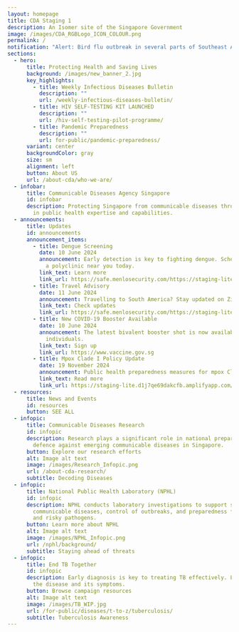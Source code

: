 ```yaml
---
layout: homepage
title: CDA Staging 1
description: An Isomer site of the Singapore Government
image: /images/CDA_RGBLogo_ICON_COLOUR.png
permalink: /
notification: "Alert: Bird flu outbreak in several parts of Southeast Asia."
sections:
  - hero:
      title: Protecting Health and Saving Lives
      background: /images/new_banner_2.jpg
      key_highlights:
        - title: Weekly Infectious Diseases Bulletin
          description: ""
          url: /weekly-infectious-diseases-bulletin/
        - title: HIV SELF-TESTING KIT LAUNCHED
          description: ""
          url: /hiv-self-testing-pilot-programme/
        - title: Pandemic Preparedness
          description: ""
          url: for-public/pandemic-preparedness/
      variant: center
      backgroundColor: gray
      size: sm
      alignment: left
      button: About US
      url: /about-cda/who-we-are/
  - infobar:
      title: Communicable Diseases Agency Singapore
      id: infobar
      description: Protecting Singapore from communicable diseases through excellence
        in public health expertise and capabilities.
  - announcements:
      title: Updates
      id: announcements
      announcement_items:
        - title: Dengue Screening
          date: 10 June 2024
          announcement: Early detection is key to fighting dengue. Schedule a screening at
            a polyclinic near you today.
          link_text: Learn more
          link_url: https://safe.menlosecurity.com/https://staging-lite.d1j7qe69dakcfb.amplifyapp.com/dengue-screening-2025/
        - title: Travel Advisory
          date: 11 June 2024
          announcement: Travelling to South America? Stay updated on Zika virus risks.
          link_text: Check updates
          link_url: https://safe.menlosecurity.com/https://staging-lite.d1j7qe69dakcfb.amplifyapp.com/travel-advisories/
        - title: New COVID-19 Booster Available
          date: 10 June 2024
          announcement: The latest bivalent booster shot is now available for eligible
            individuals.
          link_text: Sign up
          link_url: https://www.vaccine.gov.sg
        - title: Mpox Clade I Policy Update
          date: 19 November 2024
          announcement: Public health preparedness measures for mpox Clade I epidemic.
          link_text: Read more
          link_url: https://staging-lite.d1j7qe69dakcfb.amplifyapp.com/update-on-public-health-preparedness-measures-for-mpox-clade-i/
  - resources:
      title: News and Events
      id: resources
      button: SEE ALL
  - infopic:
      title: Communicable Diseases Research
      id: infopic
      description: Research plays a significant role in national preparedness and
        defence against emerging communicable diseases in Singapore.
      button: Explore our research efforts
      alt: Image alt text
      image: /images/Research_Infopic.png
      url: /about-cda-research/
      subtitle: Decoding Diseases
  - infopic:
      title: National Public Health Laboratory (NPHL)
      id: infopic
      description: NPHL conducts laboratory investigations to support surveillance of
        communicable diseases, control of outbreaks, and preparedness for new
        and risky pathogens.
      button: Learn more about NPHL
      alt: Image alt text
      image: /images/NPHL_Infopic.png
      url: /nphl/background/
      subtitle: Staying ahead of threats
  - infopic:
      title: End TB Together
      id: infopic
      description: Early diagnosis is key to treating TB effectively. Learn more about
        the disease and its symptoms.
      button: Browse campaign resources
      alt: Image alt text
      image: /images/TB_WIP.jpg
      url: /for-public/diseases/t-to-z/tuberculosis/
      subtitle: Tuberculosis Awareness
---
```

